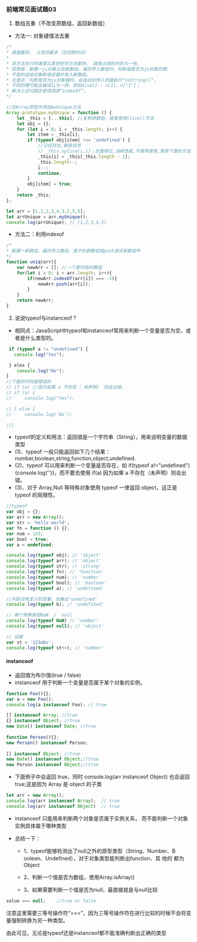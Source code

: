 ### 前端常见面试题03
1. 数组去重（不改变原数组，返回新数组）
+ 方法一: 对象键值法去重
```javascript
/*
* 速度最快， 占空间最多（空间换时间）
*
* 该方法执行的速度比其他任何方法都快， 就是占用的内存大一些。
* 现思路：新建一js对象以及新数组，遍历传入数组时，判断值是否为js对象的键，
* 不是的话给对象新增该键并放入新数组。
* 注意点：判断是否为js对象键时，会自动对传入的键执行“toString()”，
* 不同的键可能会被误认为一样，例如n[val]-- n[1]、n["1"]；
* 解决上述问题还是得调用“indexOf”。
*/

//在Array原型中添加myUnique方法
Array.prototype.myUnique = function () {
    let _this = [...this]; //复制原数组，或者使用slice()方法
    let obj = {};
    for (let i = 0; i < _this.length; i++) {
        let item = _this[i];
        if (typeof obj[item] !== 'undefined') {
            //已经存在,删除该项
            // _this.splice[i,1]；后面移位,消耗性能,不推荐使用,推荐下面的方法
            _this[i] = _this[_this.length - 1];
            _this.length--;
            i--;
            continue; 
        }
        obj[item] = true;   
    }
    return _this;
};

let arr = [1,1,2,3,4,3,2,5,5];
let arrUnique = arr.myUnique();
console.log(arrUnique); // [1,2,3,4,5]
```
+ 方法二：利用indexof
```javascript
/*
* 新建一新数组，遍历传入数组，值不在新数组就push进该新数组中
*/
function uniq(arr){
    var newArr = []; //一个新的临时数组
    for(let i = 0; i < arr.length; i++){
        if(newArr.indexOf(arr[i]) === -1){
            newArr.push(arr[i]);
        }
    }
    return newArr;
}
```

2. 说说typeof与instanceof？
+ 相同点：JavaScript中typeof和instanceof常用来判断一个变量是否为空，或者是什么类型的。
```javascript
 if (typeof a != "undefined") {
   console.log("Yes");

 } eles {
    console.log("No");
}
//下面的代码是错误的
// if (a) //因为如果 a 不存在（ 未声明） 则会出错。
// if (a) {
//     console.log("Yes");

// } else {
//     console.log('No');

//}
```

+ typeof的定义和用法：返回值是一个字符串（String），用来说明变量的数据类型
+ (1)、typeof 一般只能返回如下几个结果：number,boolean,string,function,object,undefined.
+ (2)、typeof 可以用来判断一个变量是否存在，如 if(typeof a!="undefined"){console.log('')}，而不要去使用 if(a) 因为如果 a 不存在（未声明）则会出错。
+ (3)、对于 Array,Null 等特殊对象使用 typeof 一律返回 object，这正是 typeof 的局限性。
```javascript
//typeof
var obj = {};
var arr = new Array(); 
var str = 'hello world';
var fn = function () {};
var num = 123;
var bool = true;
var a = undefined;

console.log(typeof obj); // 'object'
console.log(typeof arr); // 'object'
console.log(typeof str); // 'string'
console.log(typeof fn); // 'function'
console.log(typeof num); // 'number'
console.log(typeof bool); // 'boolean'
console.log(typeof a); // 'undefined'

//判断没有定义的变量，也输出'undefined'
console.log(typeof b); // 'undefined'

// 两个特殊类型NaN  /  null
console.log(typeof NaN) // 'number'
console.log(typeof null); // 'object'

// 运算
var st = '123abc';
console.log(typeof st++); // 'number'
```


#### instanceof
+ 返回值为布尔值(true / false)
+ instanceof 用于判断一个变量是否属于某个对象的实例。
```javascript
function Foo(){};
var a = new Foo();
console.log(a instanceof Foo); // true

[] instanceof Array; //true
{} instanceof Object; //true
new Date() instanceof Date; //true
 
function Person(){};
new Person() instanceof Person;
 
[] instanceof Object; //true
new Date() instanceof Object;//true
new Person instanceof Object;//true
```

+ 下面例子中会返回 true，同时 console.log(arr instanceof Object) 也会返回 true;这是因为 Array 是 object 的子类
```javascript
let arr = new Array();
console.log(arr instanceof Array);  // true
console.log(arr instanceof Object)  // true
```
+ instanceof 只能用来判断两个对象是否属于实例关系， 而不能判断一个对象实例具体属于哪种类型

+ 总结一下：

  - 1、typeof能够检测出了null之外的原型类型（String、Number、B       oolean、Undefined），对于对象类型能判断出function、其       他的   都为Object

  - 2、判断一个值是否为数组，使用Array.isArray()

  - 3、如果需要判断一个值是否为null，最直接就是与null比较
 ```javascript
 value === null;    //true or false
 ```
注意这里需要三等号操作符“===”，因为三等号操作符在进行比较的时候不会将变量强制转换为另一种类型。

由此可见，无论是typeof还是instanceof都不能准确判断出正确的类型